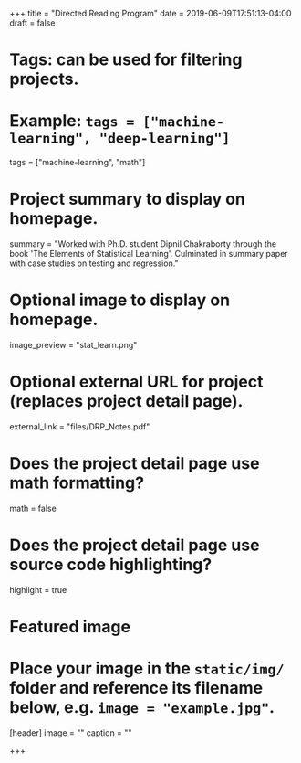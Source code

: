 +++
title = "Directed Reading Program"
date = 2019-06-09T17:51:13-04:00
draft = false

# Tags: can be used for filtering projects.
# Example: `tags = ["machine-learning", "deep-learning"]`
tags = ["machine-learning", "math"]

# Project summary to display on homepage.
summary = "Worked with Ph.D. student Dipnil Chakraborty through the book 'The Elements of Statistical Learning'. Culminated in summary paper with case studies on testing and regression."

# Optional image to display on homepage.
image_preview = "stat_learn.png"

# Optional external URL for project (replaces project detail page).
external_link = "files/DRP_Notes.pdf"

# Does the project detail page use math formatting?
math = false

# Does the project detail page use source code highlighting?
highlight = true

# Featured image
# Place your image in the `static/img/` folder and reference its filename below, e.g. `image = "example.jpg"`.
[header]
image = ""
caption = ""

+++
